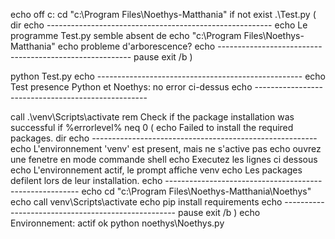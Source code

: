 echo off
c:
cd "c:\Program Files\Noethys-Matthania"
if not exist .\Test.py (
	dir
	echo --------------------------------------------------------
	echo Le programme Test.py semble absent de
	echo "c:\Program Files\Noethys-Matthania"
	echo probleme d'arborescence?
	echo --------------------------------------------------------
	pause
    exit /b
)	

python Test.py
echo ---------------------------------------------------
echo Test presence Python et Noethys: no error ci-dessus
echo ---------------------------------------------------

call .\venv\Scripts\activate
rem Check if the package installation was successful
if %errorlevel% neq 0 (
    echo Failed to install the required packages.
	dir
	echo --------------------------------------------------------
	echo L'environnement 'venv' est present, mais ne s'active pas
	echo ouvrez une fenetre en mode commande shell
	echo Executez les lignes ci dessous
	echo L'environnement actif, le prompt affiche  venv
	echo Les packages defilent lors de leur installation.
	echo --------------------------------------------------------
	echo cd  "c:\Program Files\Noethys-Matthania\Noethys"
	echo call venv\Scripts\activate
	echo pip install requirements
	echo ---------------------------------------------------
	pause
    exit /b
)
echo Environnement: actif ok
python noethys\Noethys.py


